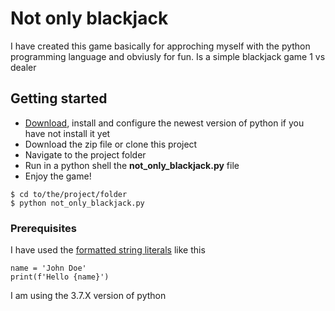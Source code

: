 # Not only blackjack

I have created this game basically for approching myself with the python programming language and obviusly for fun.
Is a simple blackjack game 1 vs dealer

## Getting started

* [Download](https://www.python.org/downloads/), install and configure the newest version of python if you have not install it yet
* Download the zip file or clone this project
* Navigate to the project folder
* Run in a python shell the **not_only_blackjack.py** file
* Enjoy the game!

```
$ cd to/the/project/folder
$ python not_only_blackjack.py
```

### Prerequisites

I have used the [formatted string literals](https://docs.python.org/3/tutorial/inputoutput.html#tut-f-strings) like this

```
name = 'John Doe'
print(f'Hello {name}')
```
I am using the 3.7.X version of python